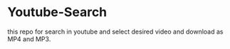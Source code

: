 # Youtube-Search
this repo for search in youtube and select desired video and download as MP4 and MP3.
